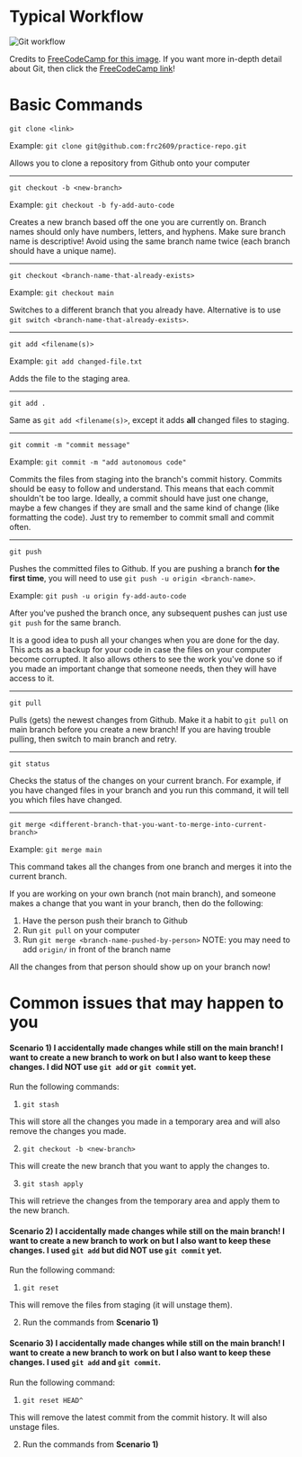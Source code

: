 # Typical Workflow

![Git workflow](https://cdn-media-1.freecodecamp.org/images/1*iL2J8k4ygQlg3xriKGimbQ.png)

Credits to [FreeCodeCamp for this image](https://www.freecodecamp.org/news/learn-the-basics-of-git-in-under-10-minutes-da548267cc91/). If you want more in-depth detail about Git, then click the [FreeCodeCamp link](https://www.freecodecamp.org/news/learn-the-basics-of-git-in-under-10-minutes-da548267cc91/)!

# Basic Commands

`git clone <link>`

Example: `git clone git@github.com:frc2609/practice-repo.git`

Allows you to clone a repository from Github onto your computer

---

`git checkout -b <new-branch>`

Example: `git checkout -b fy-add-auto-code`

Creates a new branch based off the one you are currently on. Branch names should only have numbers, letters, and hyphens. 
Make sure branch name is descriptive! Avoid using the same branch name twice (each branch should have a unique name).

---

`git checkout <branch-name-that-already-exists>`

Example: `git checkout main`

Switches to a different branch that you already have. Alternative is to use `git switch <branch-name-that-already-exists>`.

---

`git add <filename(s)>`

Example: `git add changed-file.txt`

Adds the file to the staging area.

---

`git add .`

Same as `git add <filename(s)>`, except it adds **all** changed files to staging.

---

`git commit -m "commit message"`

Example: `git commit -m "add autonomous code"`

Commits the files from staging into the branch's commit history. Commits should be easy to follow and understand. This means that each commit shouldn't be too large. 
Ideally, a commit should have just one change, maybe a few changes if they are small and the same kind of change (like formatting the code). Just try to remember to commit small and commit often.

---

`git push`

Pushes the committed files to Github. If you are pushing a branch **for the first time**, you will need to use `git push -u origin <branch-name>`.

Example: `git push -u origin fy-add-auto-code`

After you've pushed the branch once, any subsequent pushes can just use `git push` for the same branch.

It is a good idea to push all your changes when you are done for the day. This acts as a backup for your code in case the files on your computer become corrupted. It also allows others to see the work you've done so if you made an important change that someone needs, then they will have access to it.

---

`git pull`

Pulls (gets) the newest changes from Github. Make it a habit to `git pull` on main branch before you create a new branch! If you are having trouble pulling, then switch to main branch and retry.

---

`git status`

Checks the status of the changes on your current branch. For example, if you have changed files in your branch and you run this command, it will tell you which files have changed.

---

`git merge <different-branch-that-you-want-to-merge-into-current-branch>`

Example: `git merge main`

This command takes all the changes from one branch and merges it into the current branch.

If you are working on your own branch (not main branch), and someone makes a change that you want in your branch, then do the following:

1. Have the person push their branch to Github
2. Run `git pull` on your computer
3. Run `git merge <branch-name-pushed-by-person>` NOTE: you may need to add `origin/` in front of the branch name

All the changes from that person should show up on your branch now!

# Common issues that may happen to you

#### Scenario 1) I accidentally made changes while still on the main branch! I want to create a new branch to work on but I also want to keep these changes. I did NOT use `git add` or `git commit` yet.

Run the following commands:

1. `git stash` 

This will store all the changes you made in a temporary area and will also remove the changes you made.

2. `git checkout -b <new-branch>`

This will create the new branch that you want to apply the changes to.

3. `git stash apply`

This will retrieve the changes from the temporary area and apply them to the new branch.

#### Scenario 2) I accidentally made changes while still on the main branch! I want to create a new branch to work on but I also want to keep these changes. I used `git add` but did NOT use `git commit` yet.

Run the following command:

1. `git reset` 

This will remove the files from staging (it will unstage them).

2. Run the commands from **Scenario 1)**

#### Scenario 3) I accidentally made changes while still on the main branch! I want to create a new branch to work on but I also want to keep these changes. I used `git add` and `git commit`.

Run the following command:

1. `git reset HEAD^` 

This will remove the latest commit from the commit history. It will also unstage files.

2. Run the commands from **Scenario 1)**
